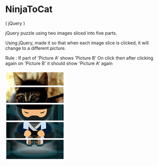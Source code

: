 # NinjaToCat
( jQuery )

jQuery puzzle using two images sliced into five parts.
 
Using jQuery, made it so that when each image slice is clicked, it will change to a different picture. 

Rule : If part of 'Picture A' shows 'Picture B' On click then after clicking again on 'Picture B' it should show 'Picture A' again

![alt ninja](https://github.com/snehasunilsawant/NinjaToCat/blob/master/ninjancat.png)


